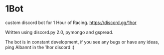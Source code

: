 # 1Bot
custom discord bot for 1 Hour of Racing.
https://discord.gg/1hor

Written using discord.py 2.0, pymongo and gspread.

The bot is in constant development, if you see any bugs or have any ideas, ping Albannt in the 1hor discord :)
